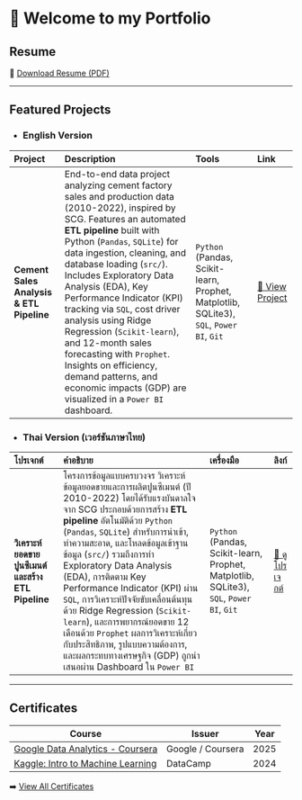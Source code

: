 # 👋 Welcome to my **Portfolio**

## Resume
📎 [Download Resume (PDF)](./resume/Miyo_Resume.pdf)

---

## Featured Projects
* ###  English Version

| Project | Description | Tools | Link |
| :--- | :--- | :--- | :--- |
| **Cement Sales Analysis & ETL Pipeline** | End-to-end data project analyzing cement factory sales and production data (2010-2022), inspired by SCG. Features an automated **ETL pipeline** built with Python (`Pandas`, `SQLite`) for data ingestion, cleaning, and database loading (`src/`). Includes Exploratory Data Analysis (EDA), Key Performance Indicator (KPI) tracking via `SQL`, cost driver analysis using Ridge Regression (`Scikit-learn`), and 12-month sales forecasting with `Prophet`. Insights on efficiency, demand patterns, and economic impacts (GDP) are visualized in a `Power BI` dashboard. | `Python` (Pandas, Scikit-learn, Prophet, Matplotlib, SQLite3), `SQL`, `Power BI`, `Git` | [🔗 View Project](https://github.com/miyomui/cement-sales-analysis) |

* ###  Thai Version (เวอร์ชันภาษาไทย)
| โปรเจกต์ | คำอธิบาย | เครื่องมือ | ลิงก์ |
| :--- | :--- | :--- | :--- |
| **วิเคราะห์ยอดขายปูนซีเมนต์และสร้าง ETL Pipeline** | โครงการข้อมูลแบบครบวงจร วิเคราะห์ข้อมูลยอดขายและการผลิตปูนซีเมนต์ (ปี 2010-2022) โดยได้รับแรงบันดาลใจจาก SCG ประกอบด้วยการสร้าง **ETL pipeline** อัตโนมัติด้วย `Python` (`Pandas`, `SQLite`) สำหรับการนำเข้า, ทำความสะอาด, และโหลดข้อมูลเข้าฐานข้อมูล (`src/`) รวมถึงการทำ Exploratory Data Analysis (EDA), การติดตาม Key Performance Indicator (KPI) ผ่าน `SQL`, การวิเคราะห์ปัจจัยขับเคลื่อนต้นทุนด้วย Ridge Regression (`Scikit-learn`), และการพยากรณ์ยอดขาย 12 เดือนด้วย `Prophet` ผลการวิเคราะห์เกี่ยวกับประสิทธิภาพ, รูปแบบความต้องการ, และผลกระทบทางเศรษฐกิจ (GDP) ถูกนำเสนอผ่าน Dashboard ใน `Power BI` | `Python` (Pandas, Scikit-learn, Prophet, Matplotlib, SQLite3), `SQL`, `Power BI`, `Git` | [🔗 ดูโปรเจกต์](https://github.com/miyomui/cement-sales-analysis) |

---

## Certificates

| Course | Issuer | Year |
|---------|---------|------|
| [Google Data Analytics - Coursera](./certificates/google_data_analytics.pdf) | Google / Coursera | 2025 |
| [Kaggle: Intro to Machine Learning](./certificates/kaggle_intro_ml.png) | DataCamp | 2024 |

➡️ [View All Certificates](./certificates)
